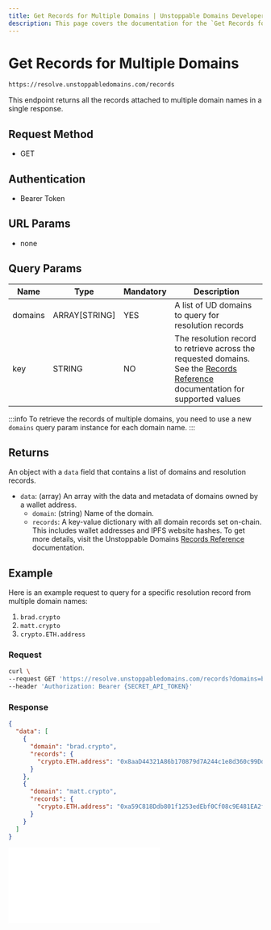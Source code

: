 ```yaml
---
title: Get Records for Multiple Domains | Unstoppable Domains Developer Portal
description: This page covers the documentation for the `Get Records for Multiple Domains` endpoint.
---
```


# Get Records for Multiple Domains

```bash
https://resolve.unstoppabledomains.com/records
```

This endpoint returns all the records attached to multiple domain names in a single response.

## Request Method

* GET

## Authentication

* Bearer Token

## URL Params

* none

## Query Params

| Name | Type | Mandatory | Description |
| - | - | - | - |
| domains | ARRAY[STRING] | YES | A list of UD domains to query for resolution records |
| key | STRING | NO | The resolution record to retrieve across the requested domains. See the [Records Reference](/developer-toolkit/reference/records-reference.md) documentation for supported values |

:::info
To retrieve the records of multiple domains, you need to use a new `domains` query param instance for each domain name.
:::

## Returns

An object with a `data` field that contains a list of domains and resolution records.

* `data`: (array) An array with the data and metadata of domains owned by a wallet address.
    * `domain`: (string) Name of the domain.
    * `records`: A key-value dictionary with all domain records set on-chain. This includes wallet addresses and IPFS website hashes. To get more details, visit the Unstoppable Domains [Records Reference](/developer-toolkit/reference/records-reference.md) documentation.

## Example

Here is an example request to query for a specific resolution record from multiple domain names:

1. `brad.crypto`
2. `matt.crypto`
3. `crypto.ETH.address`

### Request

```bash
curl \
--request GET 'https://resolve.unstoppabledomains.com/records?domains=brad.crypto&domains=matt.crypto&key=crypto.ETH.address' \
--header 'Authorization: Bearer {SECRET_API_TOKEN}'
```

### Response

```json
{
  "data": [
    {
      "domain": "brad.crypto",
      "records": {
        "crypto.ETH.address": "0x8aaD44321A86b170879d7A244c1e8d360c99DdA8"
      }
    },
    {
      "domain": "matt.crypto",
      "records": {
        "crypto.ETH.address": "0xa59C818Ddb801f1253edEbf0Cf08c9E481EA2fE5"
      }
    }
  ]
}
```

<embed src="/snippets/_discord.md" />
